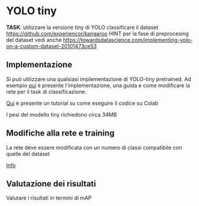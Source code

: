 # YOLO tiny

**TASK**: utilizzare la versione tiny di YOLO classificare il dataset <https://github.com/experiencor/kangaroo>
HINT per la fase di preprocesing del dataset vedi anche <https://towardsdatascience.com/implementing-yolo-on-a-custom-dataset-20101473ce53>

## Implementazione
Si può utilizzare una qualsiasi implementazione di YOLO-tiny pretrained. Ad esempio [qui](https://github.com/ultralytics/yolov3) è presente l'implementazione, una guida e come modificare la rete per il task di classificazione.

[Qui](https://github.com/ultralytics/yolov3/blob/master/tutorial.ipynb) è presente un tutorial su come eseguire il codice su Colab

I pesi del modello tiny richiedono circa 34MB

## Modifiche alla rete e training
La rete deve essere modificata con un numero di classi compatibile con quelle del dataset

[Info](https://github.com/ultralytics/yolov3/wiki/Train-Custom-Data)

## Valutazione dei risultati
Valutare i risultati in termini di mAP

